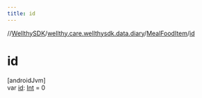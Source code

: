 ```yaml
---
title: id
---
```

//[WellthySDK](../../../index.html)/[wellthy.care.wellthysdk.data.diary](../index.html)/[MealFoodItem](index.html)/[id](id.html)



# id



[androidJvm]\
var [id](id.html): [Int](https://kotlinlang.org/api/latest/jvm/stdlib/kotlin/-int/index.html) = 0




